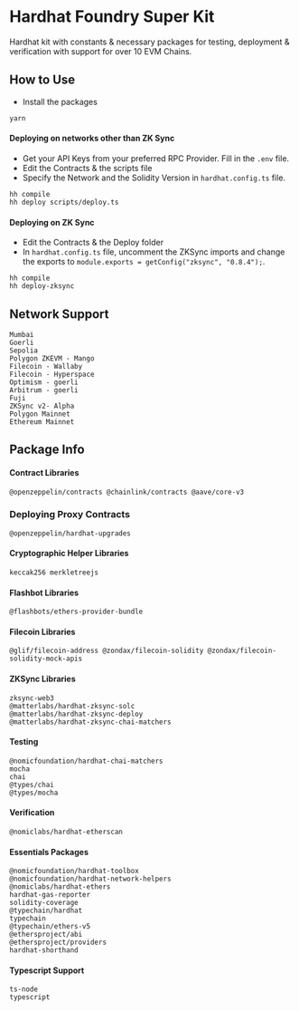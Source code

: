 # Hardhat Foundry Super Kit

Hardhat kit with constants & necessary packages for testing, deployment & verification with support for over 10 EVM Chains.

## How to Use

- Install the packages

```
yarn
```

#### Deploying on networks other than ZK Sync

- Get your API Keys from your preferred RPC Provider. Fill in the `.env` file.
- Edit the Contracts & the scripts file
- Specify the Network and the Solidity Version in `hardhat.config.ts` file.

```
hh compile
hh deploy scripts/deploy.ts
```

#### Deploying on ZK Sync

- Edit the Contracts & the Deploy folder
- In `hardhat.config.ts` file, uncomment the ZKSync imports and change the exports to `module.exports = getConfig("zksync", "0.8.4");`.

```
hh compile
hh deploy-zksync
```

## Network Support

```
Mumbai
Goerli
Sepolia
Polygon ZKEVM - Mango
Filecoin - Wallaby
Filecoin - Hyperspace
Optimism - goerli
Arbitrum - goerli
Fuji
ZKSync v2- Alpha
Polygon Mainnet
Ethereum Mainnet
```

## Package Info

#### Contract Libraries

```
@openzeppelin/contracts @chainlink/contracts @aave/core-v3
```

### Deploying Proxy Contracts
```
@openzeppelin/hardhat-upgrades
```

#### Cryptographic Helper Libraries

```
keccak256 merkletreejs
```

#### Flashbot Libraries

```
@flashbots/ethers-provider-bundle
```

#### Filecoin Libraries
```
@glif/filecoin-address @zondax/filecoin-solidity @zondax/filecoin-solidity-mock-apis
```

#### ZKSync Libraries

```
zksync-web3
@matterlabs/hardhat-zksync-solc
@matterlabs/hardhat-zksync-deploy
@matterlabs/hardhat-zksync-chai-matchers
```

#### Testing

```
@nomicfoundation/hardhat-chai-matchers
mocha
chai
@types/chai
@types/mocha
```

#### Verification

```
@nomiclabs/hardhat-etherscan
```

#### Essentials Packages

```
@nomicfoundation/hardhat-toolbox
@nomicfoundation/hardhat-network-helpers
@nomiclabs/hardhat-ethers
hardhat-gas-reporter
solidity-coverage
@typechain/hardhat
typechain
@typechain/ethers-v5
@ethersproject/abi
@ethersproject/providers
hardhat-shorthand
```

#### Typescript Support

```
ts-node
typescript
```
